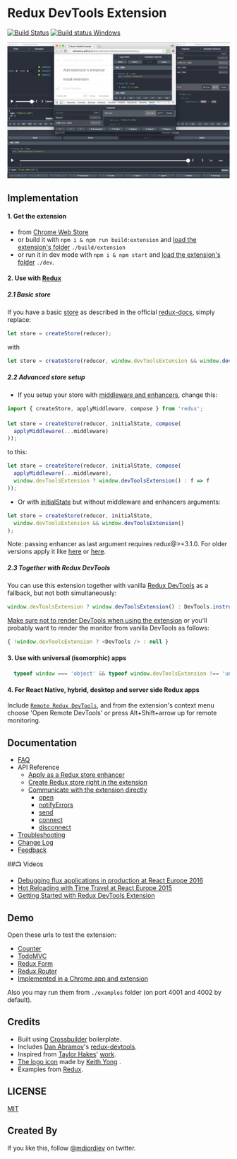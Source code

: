 # Redux DevTools Extension

[![Build Status](https://travis-ci.org/zalmoxisus/redux-devtools-extension.svg)](https://travis-ci.org/zalmoxisus/redux-devtools-extension) [![Build status Windows](https://ci.appveyor.com/api/projects/status/1wh9bjvldj7wq3wn?svg=true)](https://ci.appveyor.com/project/zalmoxisus/redux-devtools-extension)

![Demo](demo/v1.3.0.png)

## Implementation

#### 1. Get the extension
 - from [Chrome Web Store](https://chrome.google.com/webstore/detail/redux-devtools/lmhkpmbekcpmknklioeibfkpmmfibljd)
 - or build it with `npm i & npm run build:extension` and [load the extension's folder](https://developer.chrome.com/extensions/getstarted#unpacked) `./build/extension`
 - or run it in dev mode with `npm i & npm start` and [load the extension's folder](https://developer.chrome.com/extensions/getstarted#unpacked) `./dev`.

#### 2. Use with [Redux](https://github.com/rackt/redux)
##### 2.1 Basic store
  
  If you have a basic [store](http://redux.js.org/docs/api/createStore.html) as described in the official [redux-docs](http://redux.js.org/index.html), simply replace:
  ```javascript
  let store = createStore(reducer);
  ```
  with
  ```javascript
  let store = createStore(reducer, window.devToolsExtension && window.devToolsExtension());
  ```

##### 2.2 Advanced store setup
  - If you setup your store with [middleware and enhancers](http://redux.js.org/docs/api/applyMiddleware.html), change this:
  ```javascript
  import { createStore, applyMiddleware, compose } from 'redux';
  
  let store = createStore(reducer, initialState, compose(
    applyMiddleware(...middleware)
  ));
  ```
  to this:
  ```javascript
  let store = createStore(reducer, initialState, compose(
    applyMiddleware(...middleware),
    window.devToolsExtension ? window.devToolsExtension() : f => f
  ));
  ```
  - Or with [initialState](http://redux.js.org/docs/api/createStore.html) but without middleware and enhancers arguments:
  
  ```javascript
  let store = createStore(reducer, initialState, 
    window.devToolsExtension && window.devToolsExtension()
  );
  ```
  Note: passing enhancer as last argument requires redux@>=3.1.0. For older versions apply it like [here](https://github.com/zalmoxisus/redux-devtools-extension/blob/v0.4.2/examples/todomvc/store/configureStore.js) or [here](https://github.com/zalmoxisus/redux-devtools-extension/blob/v0.4.2/examples/counter/store/configureStore.js#L7-L12).

##### 2.3 Together with Redux DevTools
  You can use this extension together with vanilla [Redux DevTools](https://github.com/gaearon/redux-devtools) as a fallback, but not both simultaneously:
  ```js
  window.devToolsExtension ? window.devToolsExtension() : DevTools.instrument()
  ```
  
  [Make sure not to render DevTools when using the extension](https://github.com/zalmoxisus/redux-devtools-extension/issues/57) or you'll probably want to render the monitor from vanilla DevTools as follows: 
  ```js
  { !window.devToolsExtension ? <DevTools /> : null }
  ```
  
  
#### 3. Use with universal (isomorphic) apps
```javascript
  typeof window === 'object' && typeof window.devToolsExtension !== 'undefined' ? window.devToolsExtension() : f => f
```
#### 4. For React Native, hybrid, desktop and server side Redux apps
  Include [`Remote Redux DevTools`](https://github.com/zalmoxisus/remote-redux-devtools), and from the extension's context menu choose 'Open Remote DevTools' or press Alt+Shift+arrow up for remote monitoring.
  
## Documentation

- [FAQ](docs/FAQ.md)
- API Reference
  - [Apply as a Redux store enhancer](docs/API/Arguments.md#windowdevtoolsextensionconfig)
  - [Create Redux store right in the extension](docs/API/Arguments.md#windowdevtoolsextensionreducer-preloadedstate-config)
  - [Communicate with the extension directly](docs/API/Methods.md)
    - [open](docs/API/Methods.md#windowdevtoolsextensionopenposition)
    - [notifyErrors](docs/API/Methods.md#windowdevtoolsextensionnotifyerrorsonerror)
    - [send](docs/API/Methods.md#windowdevtoolsextensionlistenonmessage-instanceid)
    - [connect](docs/API/Methods.md#windowdevtoolsextensionconnectconfig)
    - [disconnect](docs/API/Methods.md#windowdevtoolsextensiondisconnect)
- [Troubleshooting](docs/Troubleshooting.md)
- [Change Log](https://github.com/zalmoxisus/redux-devtools-extension/releases)
- [Feedback](docs/Feedback.md)

##📺 Videos

- [Debugging flux applications in production at React Europe 2016](https://youtu.be/cbXLohVbzNI)
- [Hot Reloading with Time Travel at React Europe 2015](https://youtu.be/xsSnOQynTHs)
- [Getting Started with Redux DevTools Extension](https://egghead.io/lessons/javascript-getting-started-with-redux-dev-tools)

## Demo
Open these urls to test the extension:

 - [Counter](http://zalmoxisus.github.io/redux-devtools-extension/examples/counter/)
 - [TodoMVC](http://zalmoxisus.github.io/redux-devtools-extension/examples/todomvc/)
 - [Redux Form](http://erikras.github.io/redux-form/#/examples/simple)
 - [Redux Router](http://zalmoxisus.github.io/redux-devtools-extension/examples/router/)
 - [Implemented in a Chrome app and extension](https://github.com/zalmoxisus/browser-redux)

Also you may run them from `./examples` folder (on port 4001 and 4002 by default).

## Credits

 - Built using [Crossbuilder](https://github.com/zalmoxisus/crossbuilder) boilerplate.
 - Includes [Dan Abramov](https://github.com/gaearon)'s [redux-devtools](https://github.com/gaearon/redux-devtools).
 - Inspired from [Taylor Hakes](https://github.com/taylorhakes)' [work](https://github.com/taylorhakes/redux-devtools/tree/chrome-devtools).
 - [The logo icon](https://github.com/rackt/redux/issues/151#issuecomment-150060367) made by [Keith Yong](https://github.com/keithyong) .
 - Examples from [Redux](https://github.com/rackt/redux/tree/master/examples).

## LICENSE

[MIT](LICENSE)

## Created By

If you like this, follow [@mdiordiev](https://twitter.com/mdiordiev) on twitter.
